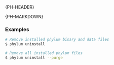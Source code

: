 {PH-HEADER}

{PH-MARKDOWN}

### Examples

```sh
# Remove installed phylum binary and data files
$ phylum uninstall

# Remove all installed phylum files
$ phylum uninstall --purge
```
